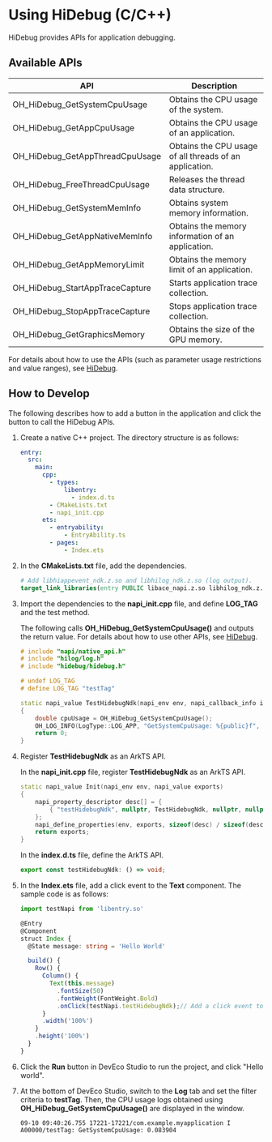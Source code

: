 # Using HiDebug (C/C++)

HiDebug provides APIs for application debugging.

## Available APIs
| API                         | Description                             |
| ------------------------------- | --------------------------------- |
| OH_HiDebug_GetSystemCpuUsage    | Obtains the CPU usage of the system.|
| OH_HiDebug_GetAppCpuUsage       | Obtains the CPU usage of an application.      |
| OH_HiDebug_GetAppThreadCpuUsage | Obtains the CPU usage of all threads of an application.    |
| OH_HiDebug_FreeThreadCpuUsage   | Releases the thread data structure.               |
| OH_HiDebug_GetSystemMemInfo     | Obtains system memory information.               |
| OH_HiDebug_GetAppNativeMemInfo  | Obtains the memory information of an application.     |
| OH_HiDebug_GetAppMemoryLimit    | Obtains the memory limit of an application.     |
| OH_HiDebug_StartAppTraceCapture | Starts application trace collection.              |
| OH_HiDebug_StopAppTraceCapture  | Stops application trace collection.              |
| OH_HiDebug_GetGraphicsMemory    | Obtains the size of the GPU memory.         |

For details about how to use the APIs (such as parameter usage restrictions and value ranges), see [HiDebug](../reference/apis-performance-analysis-kit/_hi_debug.md).

## How to Develop
The following describes how to add a button in the application and click the button to call the HiDebug APIs.

1. Create a native C++ project. The directory structure is as follows:

   ```yml
   entry:
     src:
       main:
         cpp:
           - types:
               libentry:
                 - index.d.ts
           - CMakeLists.txt
           - napi_init.cpp
         ets:
           - entryability:
               - EntryAbility.ts
           - pages:
               - Index.ets
   ```

2. In the **CMakeLists.txt** file, add the dependencies.

   ```cmake
   # Add libhiappevent_ndk.z.so and libhilog_ndk.z.so (log output). 
   target_link_libraries(entry PUBLIC libace_napi.z.so libhilog_ndk.z.so libohhidebug.so)
   ```

3. Import the dependencies to the **napi_init.cpp** file, and define **LOG_TAG** and the test method.

   The following calls **OH_HiDebug_GetSystemCpuUsage()** and outputs the return value. For details about how to use other APIs, see [HiDebug](../reference/apis-performance-analysis-kit/_hi_debug.md).

   ```c++
   # include "napi/native_api.h"
   # include "hilog/log.h"
   # include "hidebug/hidebug.h"
   
   # undef LOG_TAG
   # define LOG_TAG "testTag"
   
   static napi_value TestHidebugNdk(napi_env env, napi_callback_info info)
   {
       double cpuUsage = OH_HiDebug_GetSystemCpuUsage();
       OH_LOG_INFO(LogType::LOG_APP, "GetSystemCpuUsage: %{public}f", cpuUsage);
       return 0;
   }
   ```

4. Register **TestHidebugNdk** as an ArkTS API.

   In the **napi_init.cpp** file, register **TestHidebugNdk** as an ArkTS API.

   ```c++
   static napi_value Init(napi_env env, napi_value exports)
   {
       napi_property_descriptor desc[] = {
           { "testHidebugNdk", nullptr, TestHidebugNdk, nullptr, nullptr, nullptr, napi_default, nullptr }
       };
       napi_define_properties(env, exports, sizeof(desc) / sizeof(desc[0]), desc);
       return exports;
   }
   ```

   In the **index.d.ts** file, define the ArkTS API.

   ```typescript
   export const testHidebugNdk: () => void;
   ```

5. In the **Index.ets** file, add a click event to the **Text** component. The sample code is as follows:

   ```ts
   import testNapi from 'libentry.so'
   
   @Entry
   @Component
   struct Index {
     @State message: string = 'Hello World'
   
     build() {
       Row() {
         Column() {
           Text(this.message)
             .fontSize(50)
             .fontWeight(FontWeight.Bold)
             .onClick(testNapi.testHidebugNdk);// Add a click event to trigger testHidebugNdk().
         }
         .width('100%')
       }
       .height('100%')
     }
   }
   ```

6. Click the **Run** button in DevEco Studio to run the project, and click "Hello world".

7. At the bottom of DevEco Studio, switch to the **Log** tab and set the filter criteria to **testTag**.
   Then, the CPU usage logs obtained using **OH_HiDebug_GetSystemCpuUsage()** are displayed in the window.

   ```Text
   09-10 09:40:26.755 17221-17221/com.example.myapplication I A00000/testTag: GetSystemCpuUsage: 0.083904
   ```

<!--no_check-->